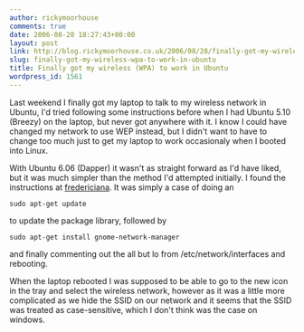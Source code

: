 ```yaml
---
author: rickymoorhouse
comments: true
date: 2006-08-28 18:27:43+00:00
layout: post
link: http://blog.rickymoorhouse.co.uk/2006/08/28/finally-got-my-wireless-wpa-to-work-in-ubuntu/
slug: finally-got-my-wireless-wpa-to-work-in-ubuntu
title: Finally got my wireless (WPA) to work in Ubuntu
wordpress_id: 1561
---
```


Last weekend I finally got my laptop to talk to my wireless network in Ubuntu, I'd tried following some instructions before when I had Ubuntu 5.10 (Breezy) on the laptop, but never got anywhere with it. I know I could have changed my network to use WEP instead, but I didn't want to have to change too much just to get my laptop to work occasionaly when I booted into Linux.





With Ubuntu 6.06 (Dapper) it wasn't as straight forward as I'd have liked, but it was much simpler than the method I'd attempted initially. I found the instructions at [fredericiana](http://en.magenson.de/2006/06/11/ubuntu-dapper-drake-and-wpa-encrypted-wireless/).
It was simply a case of doing an 
    
    sudo apt-get update

to update the package library, followed by 
    
    sudo apt-get install gnome-network-manager

and finally commenting out the all but lo from /etc/network/interfaces and rebooting.





When the laptop rebooted I was supposed to be able to go to the new icon in the tray and select the wireless network, however as it was a little more complicated as we hide the SSID on our network and it seems that the SSID was treated as case-sensitive, which I don't think was the case on windows.
